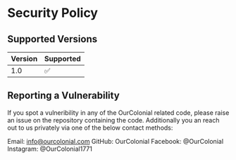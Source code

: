 # Security Policy

## Supported Versions
| Version | Supported          |
| ------- | ------------------ |
| 1.0     | :white_check_mark: |

## Reporting a Vulnerability
If you spot a vulneribility in any of the OurColonial related code, please raise an issue on the repository containing the code. 
Additionally you an reach out to us privately via one of the below contact methods:

Email: info@ourcolonial.com
GitHub: OurColonial
Facebook: @OurColonial
Instagram: @OurColonial1771
